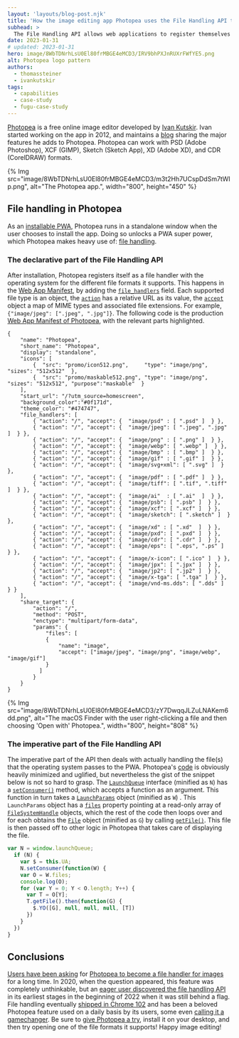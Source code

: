 ```yaml
---
layout: 'layouts/blog-post.njk'
title: 'How the image editing app Photopea uses the File Handling API to let users open files from their file explorer'
subhead: >
  The File Handling API allows web applications to register themselves as a file handler for file formats the application can support. Learn how the image editing application Photopea makes use of this API.
date: 2023-01-31
# updated: 2023-01-31
hero: image/8WbTDNrhLsU0El80frMBGE4eMCD3/IRV9bhPXJnRUXrFWfYE5.png
alt: Photopea logo pattern
authors:
  - thomassteiner
  - ivankutskir
tags:
  - capabilities
  - case-study
  - fugu-case-study
---
```


[Photopea](https://www.photopea.com/) is a free online image editor developed by [Ivan Kutskir](https://blog.ivank.net/). Ivan started working on the app in 2012, and maintains a [blog](https://blog.photopea.com/) sharing the major features he adds to Photopea. Photopea can work with PSD (Adobe Photoshop), XCF (GIMP), Sketch (Sketch App), XD (Adobe XD), and CDR (CorelDRAW) formats.

{% Img src="image/8WbTDNrhLsU0El80frMBGE4eMCD3/m3t2Hh7UCspDdSm7tWIp.png", alt="The Photopea app.", width="800", height="450" %}

## File handling in Photopea

As an [installable PWA](https://web.dev/install-criteria/), Photopea runs in a standalone window when the user chooses to install the app. Doing so unlocks a PWA super power, which Photopea makes heavy use of: [file handling](/articles/file-handling/).

### The declarative part of the File Handling API

After installation, Photopea registers itself as a file handler with the operating system for the different file formats it supports. This happens in the [Web App Manifest](https://developer.mozilla.org/es/docs/Web/Manifest), by adding the [`file_handlers`](/articles/file-handling/#the-declarative-part-of-the-file-handling-api) field. Each supported file type is an object, the [`action`](/articles/file-handling/#the-declarative-part-of-the-file-handling-api:~:text=An-,%22action%22,-property%20that%20points) has a relative URL as its value, the [`accept`](/articles/file-handling/#the-declarative-part-of-the-file-handling-api:~:text=An-,%22accept%22,-property%20with%20an) object a map of MIME types and associated file extensions. For example, `{"image/jpeg": [".jpeg", ".jpg"]}`. The following code is the production [Web App Manifest of Photopea](https://www.photopea.com/manifest.json), with the relevant parts highlighted.

```json/11-34
{
	"name": "Photopea",
	"short_name": "Photopea",
	"display": "standalone",
	"icons": [
		{  "src": "promo/icon512.png",     "type": "image/png", "sizes": "512x512"  },
		{  "src": "promo/maskable512.png", "type": "image/png", "sizes": "512x512", "purpose":"maskable"  }
	],
	"start_url": "/?utm_source=homescreen",
	"background_color":"#0f171d",
	"theme_color": "#474747",
	"file_handlers": [
		{ "action": "/", "accept": {  "image/psd" : [ ".psd" ]  } },
		{ "action": "/", "accept": {  "image/jpeg": [ ".jpeg", ".jpg" ]  } },
		{ "action": "/", "accept": {  "image/png" : [ ".png" ]  } },
		{ "action": "/", "accept": {  "image/webp": [ ".webp" ]  } },
		{ "action": "/", "accept": {  "image/bmp" : [ ".bmp" ]  } },
		{ "action": "/", "accept": {  "image/gif" : [ ".gif" ]  } },
		{ "action": "/", "accept": {  "image/svg+xml": [ ".svg" ]  } },
		{ "action": "/", "accept": {  "image/pdf" : [ ".pdf" ]  } },
		{ "action": "/", "accept": {  "image/tiff": [ ".tif", ".tiff" ]  } },
		{ "action": "/", "accept": {  "image/ai"  : [ ".ai"  ]  } },
		{ "action": "/", "accept": {  "image/psb": [ ".psb" ]  } },
		{ "action": "/", "accept": {  "image/xcf": [ ".xcf" ]  } },
		{ "action": "/", "accept": {  "image/sketch": [ ".sketch" ]  } },
		{ "action": "/", "accept": {  "image/xd" : [ ".xd"  ]  } },
		{ "action": "/", "accept": {  "image/pxd": [ ".pxd" ]  } },
		{ "action": "/", "accept": {  "image/cdr": [ ".cdr" ]  } },
		{ "action": "/", "accept": {  "image/eps": [ ".eps", ".ps" ]  } },
		{ "action": "/", "accept": {  "image/x-icon": [ ".ico" ]  } },
		{ "action": "/", "accept": {  "image/jpx": [ ".jpx" ]  } },
		{ "action": "/", "accept": {  "image/jp2": [ ".jp2" ]  } },
		{ "action": "/", "accept": {  "image/x-tga": [ ".tga" ]  } },
		{ "action": "/", "accept": {  "image/vnd-ms.dds": [ ".dds" ]  } }
	],
	"share_target": {
		"action": "/",
		"method": "POST",
		"enctype": "multipart/form-data",
		"params": {
			"files": [
			{
				"name": "image",
				"accept": ["image/jpeg", "image/png", "image/webp", "image/gif"]
			}
		  ]
		}
	}
}
```

{% Img src="image/8WbTDNrhLsU0El80frMBGE4eMCD3/zY7DwqqJLZuLNAKem6dd.png", alt="The macOS Finder with the user right-clicking a file and then choosing 'Open with' Photopea.", width="800", height="808" %}

### The imperative part of the File Handling API

The imperative part of the API then deals with actually handling the file(s) that the operating system passes to the PWA. Photopea's [code](https://www.photopea.com/code/pp/pp.js) is obviously heavily minimized and uglified, but nevertheless the gist of the snippet below is not so hard to grasp. The [`LaunchQueue`](https://developer.mozilla.org/docs/Web/API/LaunchQueue) interface (minified as `N`) has a [`setConsumer()`](https://developer.mozilla.org/docs/Web/API/LaunchQueue/setConsumer) method, which accepts a function as an argument. This function in turn takes a [`LaunchParams`](https://developer.mozilla.org/docs/Web/API/LaunchParams) object (minified as `W`) . This `LaunchParams` object has a [`files`](https://developer.mozilla.org/docs/Web/API/LaunchParams/files) property pointing at a read-only array of [`FileSystemHandle`](https://developer.mozilla.org/docs/Web/API/FileSystemHandle) objects, which the rest of the code then loops over and for each obtains the [`File`](https://developer.mozilla.org/docs/Web/API/File) object (minified as `G`) by calling [`getFile()`](https://developer.mozilla.org/docs/Web/API/FileSystemFileHandle/getFile). This file is then passed off to other logic in Photopea that takes care of displaying the file.

```js
var N = window.launchQueue;
  if (N) {
    var $ = this.UA;
    N.setConsumer(function(W) {
    var O = W.files;
    console.log(O);
    for (var Y = 0; Y < O.length; Y++) {
      var T = O[Y];
      T.getFile().then(function(G) {
        $.YO([G], null, null, null, [T])
      })
    }
  })
}
```

## Conclusions

[Users have been asking](https://www.reddit.com/r/photopea/comments/nwokkt/making_photopea_the_default_image_editor/) for [Photopea to become a file handler for images](https://github.com/photopea/photopea/issues/1901) for a long time. In 2020, when the question appeared, this feature was completely unthinkable, but an [eager user discovered the file handling API](https://github.com/photopea/photopea/issues/1901#issuecomment-1010608610) in its earliest stages in the beginning of 2022 when it was still behind a flag. File handling eventually [shipped in Chrome 102](https://fugu-tracker.web.app/#file-handling) and has been a beloved Photopea feature used on a daily basis by its users, some even [calling it a gamechanger](https://github.com/photopea/photopea/issues/1901#issuecomment-1011285025). Be sure to [give Photopea a try](https://www.photopea.com/), install it on your desktop, and then try opening one of the file formats it supports! Happy image editing!
